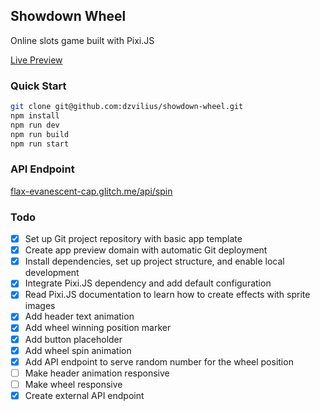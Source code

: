 ## Showdown Wheel

Online slots game built with Pixi.JS

[Live Preview](https://showdown-wheel.pages.dev/)

### Quick Start

```bash
git clone git@github.com:dzvilius/showdown-wheel.git
npm install
npm run dev
npm run build
npm run start
```

### API Endpoint

[flax-evanescent-cap.glitch.me/api/spin](https://flax-evanescent-cap.glitch.me/api/spin)

### Todo

  - [x] Set up Git project repository with basic app template
  - [x] Create app preview domain with automatic Git deployment
  - [x] Install dependencies, set up project structure, and enable local development
  - [x] Integrate Pixi.JS dependency and add default configuration
  - [x] Read Pixi.JS documentation to learn how to create effects with sprite images
  - [x] Add header text animation
  - [x] Add wheel winning position marker
  - [x] Add button placeholder
  - [x] Add wheel spin animation
  - [x] Add API endpoint to serve random number for the wheel position
  - [ ] Make header animation responsive
  - [ ] Make wheel responsive
  - [x] Create external API endpoint